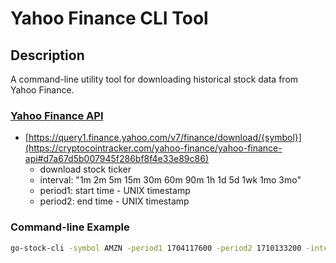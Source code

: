 # Yahoo Finance CLI Tool

## Description 

A command-line utility tool for downloading historical stock data from Yahoo Finance. 

### [Yahoo Finance API](https://cryptocointracker.com/yahoo-finance/yahoo-finance-api)

* [https://query1.finance.yahoo.com/v7/finance/download/{symbol}](https://cryptocointracker.com/yahoo-finance/yahoo-finance-api#d7a67d5b007945f286bf8f4e33e89c86)
  * download stock ticker
  * interval: "1m 2m 5m 15m 30m 60m 90m 1h 1d 5d 1wk 1mo 3mo"
  * period1: start time - UNIX timestamp
  * period2: end time - UNIX timestamp

### Command-line Example 

```bash
go-stock-cli -symbol AMZN -period1 1704117600 -period2 1710133200 -interval 1d
```
